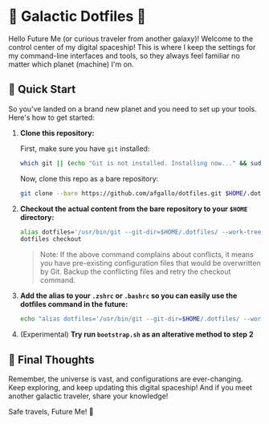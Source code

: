 # 🌌 Galactic Dotfiles 🌠

Hello Future Me (or curious traveler from another galaxy)! Welcome to the control center of my digital spaceship! This is where I keep the settings for my command-line interfaces and tools, so they always feel familiar no matter which planet (machine) I'm on.

## 🚀 Quick Start

So you've landed on a brand new planet and you need to set up your tools. Here's how to get started:

1. **Clone this repository:**

   First, make sure you have `git` installed:

   ```bash
   which git || (echo "Git is not installed. Installing now..." && sudo apt install git)
   ```

   Now, clone this repo as a bare repository:

   ```bash
   git clone --bare https://github.com/afgallo/dotfiles.git $HOME/.dotfiles
   ```

2. **Checkout the actual content from the bare repository to your `$HOME` directory:**

   ```bash
   alias dotfiles='/usr/bin/git --git-dir=$HOME/.dotfiles/ --work-tree=$HOME'
   dotfiles checkout
   ```

   > Note: If the above command complains about conflicts, it means you have pre-existing configuration files that would be overwritten by Git. Backup the conflicting files and retry the checkout command.

3. **Add the alias to your `.zshrc` or `.bashrc` so you can easily use the dotfiles command in the future:**

   ```bash
   echo "alias dotfiles='/usr/bin/git --git-dir=$HOME/.dotfiles/ --work-tree=$HOME'" >> $HOME/.zshrc
   ```

4. (Experimental) **Try run `bootstrap.sh` as an alterative method to step 2**

## 🌌 Final Thoughts

Remember, the universe is vast, and configurations are ever-changing. Keep exploring, and keep updating this digital spaceship! And if you meet another galactic traveler, share your knowledge!

Safe travels, Future Me! 🚀
